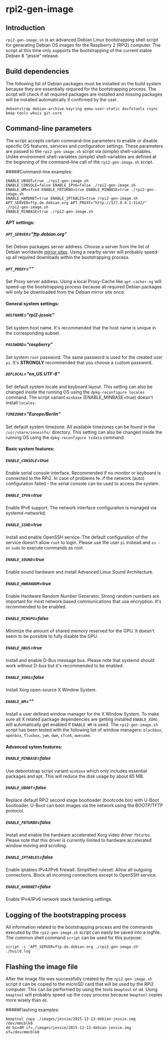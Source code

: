 # rpi2-gen-image
## Introduction
`rpi2-gen-image.sh` is an advanced Debian Linux bootstrapping shell script for generating Debian OS images for the Raspberry 2 (RPi2) computer. The script at this time only supports the bootstrapping of the current stable Debian 8 "jessie" release.

## Build dependencies
The following list of Debian packages must be installed on the build system because they are essentially required for the bootstrapping process. The script will check if all required packages are installed and missing packages will be installed automatically if confirmed by the user.

  ```debootstrap debian-archive-keyring qemu-user-static dosfstools rsync bmap-tools whois git-core```

## Command-line parameters
The script accepts certain command-line parameters to enable or disable specific OS features, services and configuration settings. These parameters are passed to the `rpi2-gen-image.sh` script via (simple) shell-variables. Unlike environment shell-variables (simple) shell-variables are defined at the beginning of the command-line call of the `rpi2-gen-image.sh` script.

#####Command-line examples:
```shell
ENABLE_UBOOT=true ./rpi2-gen-image.sh
ENABLE_CONSOLE=false ENABLE_IPV6=false ./rpi2-gen-image.sh
ENABLE_WM=xfce4 ENABLE_FBTURBO=true ENABLE_MINBASE=true ./rpi2-gen-image.sh
ENABLE_HARDNET=true ENABLE_IPTABLES=true /rpi2-gen-image.sh
APT_SERVER=ftp.de.debian.org APT_PROXY="http://127.0.0.1:3142/" ./rpi2-gen-image.sh
ENABLE_MINBASE=true ./rpi2-gen-image.sh
 ```

#### APT settings:
##### `APT_SERVER`="ftp.debian.org"
Set Debian packages server address. Choose a server from the list of Debian worldwide [mirror sites](https://www.debian.org/mirror/list). Using a nearby server will probably speed-up all required downloads within the bootstrapping process.

##### `APT_PROXY`=""
Set Proxy server address. Using a local Proxy-Cache like `apt-cacher-ng` will speed-up the bootstrapping process because all required Debian packages will only be downloaded from the Debian mirror site once.

#### General system settings:
##### `HOSTNAME`="rpi2-jessie"
Set system host name. It's recommended that the host name is unique in the corresponding subnet.

##### `PASSWORD`="raspberry"
Set system `root` password. The same password is used for the created user `pi`. It's **STRONGLY** recommended that you choose a custom password.

##### `DEFLOCAL`="en_US.UTF-8"
Set default system locale and keyboard layout. This setting can also be changed inside the running OS using the `dpkg-reconfigure locales` command. The script variant `minbase` (ENABLE_MINBASE=true) doesn't install `locales`.

##### `TIMEZONE`="Europe/Berlin"
Set default system timezone. All available timezones can be found in the `/usr/share/zoneinfo/` directory. This setting can also be changed inside the running OS using the `dpkg-reconfigure tzdata` command.

#### Basic system features:
##### `ENABLE_CONSOLE`=true
Enable serial console interface. Recommended if no monitor or keyboard is connected to the RPi2. In case of problems fe. if the network (auto) configuration failed - the serial console can be used to access the system.

##### `ENABLE_IPV6`=true
Enable IPv6 support. The network interface configuration is managed via systemd-networkd.

##### `ENABLE_SSHD`=true
Install and enable OpenSSH service. The default configuration of the service doesn't allow `root` to login. Please use the user `pi` instead and `su -` or `sudo` to execute commands as root.

##### `ENABLE_SOUND`=true
Enable sound hardware and install Advanced Linux Sound Architecture.

##### `ENABLE_HWRANDOM`=true
Enable Hardware Random Number Generator. Strong random numbers are important for most network based communications that use encryption. It's recommended to be enabled.

##### `ENABLE_MINGPU`=false
Minimize the amount of shared memory reserved for the GPU. It doesn't seem to be possible to fully disable the GPU.

##### `ENABLE_DBUS`=true
Install and enable D-Bus message bus. Please note that systemd should work without D-bus but it's recommended to be enabled.

##### `ENABLE_XORG`=false
Install Xorg open-source X Window System.

##### `ENABLE_WM`=""
Install a user defined window manager for the X Window System. To make sure all X related package dependencies are getting installed `ENABLE_XORG` will automatically get enabled if `ENABLE_WM` is used. The `rpi2-gen-image.sh` script has been tested with the following list of window managers: `blackbox`, `openbox`, `fluxbox`, `jwm`, `dwm`, `xfce4`, `awesome`.

#### Advanced sytem features:
##### `ENABLE_MINBASE`=false
Use debootstrap script variant `minbase` which only includes essential packages and apt. This will reduce the disk usage by about 65 MB.

##### `ENABLE_UBOOT`=false
Replace default RPi2 second stage bootloader (bootcode.bin) with U-Boot bootloader. U-Boot can boot images via the network using the BOOTP/TFTP protocol.

##### `ENABLE_FBTURBO`=false
Install and enable the hardware accelerated Xorg video driver `fbturbo`. Please note that this driver is currently limited to hardware accelerated window moving and scrolling.

##### `ENABLE_IPTABLES`=false
Enable iptables IPv4/IPv6 firewall. Simplified ruleset: Allow all outgoing connections. Block all incoming connections except to OpenSSH service.

##### `ENABLE_HARDNET`=false
Enable IPv4/IPv6 network stack hardening settings.

## Logging of the bootstrapping process
All information related to the bootstrapping process and the commands executed by the `rpi2-gen-image.sh` script can easily be saved into a logfile. The common shell command `script` can be used for this purpose:

```shell
script -c 'APT_SERVER=ftp.de.debian.org ./rpi2-gen-image.sh' ./build.log
```

## Flashing the image file
After the image file was successfully created by the `rpi2-gen-image.sh` script it can be copied to the microSD card that will be used by the RPi2 computer. This can be performed by using the tools `bmaptool` or `dd`. Using `bmaptool` will probably speed-up the copy process because `bmaptool` copies more wisely than `dd`.

#####Flashing examples:
```shell
bmaptool copy ./images/jessie/2015-12-13-debian-jessie.img /dev/mmcblk0
dd bs=4M if=./images/jessie/2015-12-13-debian-jessie.img of=/dev/mmcblk0
```
